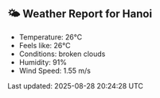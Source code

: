 <!-- WEATHER-START -->
## 🌤 Weather Report for Hanoi

- Temperature: 26°C
- Feels like: 26°C
- Conditions: broken clouds
- Humidity: 91%
- Wind Speed: 1.55 m/s

Last updated: 2025-08-28 20:24:28 UTC
<!-- WEATHER-END -->
